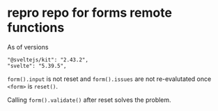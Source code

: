 # repro repo for forms remote functions

As of versions

```
"@sveltejs/kit": "2.43.2",
"svelte": "5.39.5",
```

`form().input` is not reset and `form().issues` are not re-evalutated once `<form>` is `reset()`.

Calling `form().validate()` after reset solves the problem.
